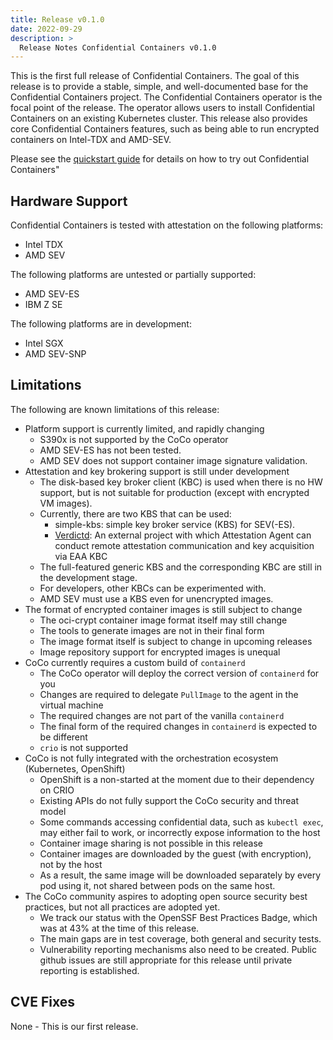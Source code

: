 ```yaml
---
title: Release v0.1.0
date: 2022-09-29
description: >
  Release Notes Confidential Containers v0.1.0
---
```


This is the first full release of Confidential Containers.
The goal of this release is to provide a stable, simple, and well-documented base for the Confidential Containers project.
The Confidential Containers operator is the focal point of the release.
The operator allows users to install Confidential Containers on an existing Kubernetes cluster.
This release also provides core Confidential Containers features, such as being able to run encrypted containers on Intel-TDX and AMD-SEV.

Please see the [quickstart guide](../quickstart.md) for details on how to try out Confidential Containers"

## Hardware Support

Confidential Containers is tested with attestation on the following platforms:

- Intel TDX
- AMD SEV

The following platforms are untested or partially supported:

- AMD SEV-ES
- IBM Z SE

The following platforms are in development:

- Intel SGX
- AMD SEV-SNP

## Limitations

The following are known limitations of this release:

- Platform support is currently limited, and rapidly changing
  - S390x is not supported by the CoCo operator
  - AMD SEV-ES has not been tested.
  - AMD SEV does not support container image signature validation.
- Attestation and key brokering support is still under development
  - The disk-based key broker client (KBC) is used when there is no HW support, but is not suitable for production (except with encrypted VM images).
  - Currently, there are two KBS that can be used:
    - simple-kbs:  simple key broker service (KBS) for SEV(-ES).
    - [Verdictd](https://github.com/inclavare-containers/verdictd): An external project with which Attestation Agent can conduct remote attestation communication and key acquisition via EAA KBC
  - The full-featured generic KBS and the corresponding KBC are still in the development stage.
  - For developers, other KBCs can be experimented with.
  - AMD SEV must use a KBS even for unencrypted images.
- The format of encrypted container images is still subject to change
  - The oci-crypt container image format itself may still change
  - The tools to generate images are not in their final form
  - The image format itself is subject to change in upcoming releases
  - Image repository support for encrypted images is unequal
- CoCo currently requires a custom build of `containerd`
  - The CoCo operator will deploy the correct version of `containerd` for you
  - Changes are required to delegate `PullImage` to the agent in the virtual machine
  - The required changes are not part of the vanilla `containerd`
  - The final form of the required changes in `containerd` is expected to be different
  - `crio` is not supported
- CoCo is not fully integrated with the orchestration ecosystem (Kubernetes, OpenShift)
  - OpenShift is a non-started at the moment due to their dependency on CRIO
  - Existing APIs do not fully support the CoCo security and threat model
  - Some commands accessing confidential data, such as `kubectl exec`, may either fail to work, or incorrectly expose information to the host
  - Container image sharing is not possible in this release
  - Container images are downloaded by the guest (with encryption), not  by the host
  - As a result, the same image will be downloaded separately by every pod using it, not shared between pods on the same host.
- The CoCo community aspires to adopting open source security best practices, but not all practices are adopted yet.
  - We track our status with the OpenSSF Best Practices Badge, which was at 43% at the time of this release.
  - The main gaps are in test coverage, both general and security tests.
  - Vulnerability reporting mechanisms also need to be created. Public github issues are still appropriate for this release until private reporting is established.

## CVE Fixes

None - This is our first release.
